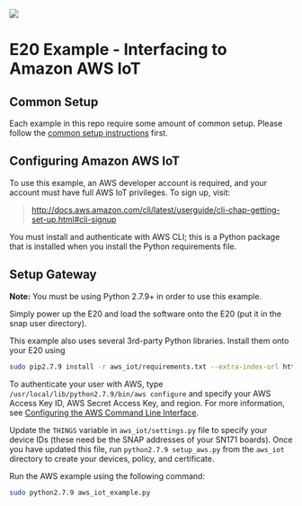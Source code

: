 [![](https://cloud.githubusercontent.com/assets/1317406/12406044/32cd9916-be0f-11e5-9b18-1547f284f878.png)](http://www.synapse-wireless.com/)

# E20 Example - Interfacing to Amazon AWS IoT

## Common Setup
Each example in this repo require some amount of common setup. Please follow the
[common setup instructions](../README.md#common-setup) first.

## Configuring Amazon AWS IoT
To use this example, an AWS developer account is required, and your account must have full AWS IoT privileges. To sign up, visit:

> http://docs.aws.amazon.com/cli/latest/userguide/cli-chap-getting-set-up.html#cli-signup

You must install and authenticate with AWS CLI; this is a Python package that is installed when you install the Python
requirements file.

## Setup Gateway
**Note:** You must be using Python 2.7.9+ in order to use this example.

Simply power up the E20 and load the software onto the E20 (put it in the snap user directory).

This example also uses several 3rd-party Python libraries. Install them onto your E20 using

```bash
sudo pip2.7.9 install -r aws_iot/requirements.txt --extra-index-url https://update.synapse-wireless.com/pypi/
```

To authenticate your user with AWS, type ```/usr/local/lib/python2.7.9/bin/aws configure``` and specify your AWS Access Key ID, 
AWS Secret Access Key, and region. For more information, see [Configuring the AWS Command Line Interface](http://docs.aws.amazon.com/cli/latest/userguide/cli-chap-getting-started.html).

Update the ```THINGS``` variable in ```aws_iot/settings.py``` file to specify your device IDs (these need be the SNAP 
addresses of your SN171 boards). Once you have updated this file, run ```python2.7.9 setup_aws.py``` from the ```aws_iot```
directory to create your devices, policy, and certificate.

Run the AWS example using the following command:

```bash
sudo python2.7.9 aws_iot_example.py
```
